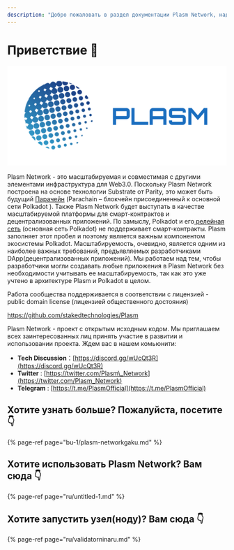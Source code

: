 ```yaml
---
description: "Добро пожаловать в раздел документации Plasm Network, надеемся, что этот раздел будет для вас полезен и поможет лучше понять систему и ее возможности. Добро пожаловать! \U0001F609"
---
```


# Приветствие 💁

![](.gitbook/assets/sukurnshotto-2020-05-27-200702-1png.png)

Plasm Network - это масштабируемая и совместимая с другими элементами инфраструктура для Web3.0. Поскольку Plasm Network построена на основе технологии Substrate от Parity, это может быть будущий [Парачейн](https://wiki.polkadot.network/docs/ru/glossary#%D0%BF%D0%B0%D1%80%D0%B0%D1%87%D0%B5%D0%B9%D0%BDparachain) \(Parachain – блокчейн присоединенный к основной сети Polkadot \). Также Plasm Network будет выступать в качестве масштабируемой платформы для смарт-контрактов и децентрализованных приложений. По замыслу, Polkadot и его[ релейная сеть](https://wiki.polkadot.network/docs/ru/glossary#%D1%80%D0%B5%D0%BB%D0%B5%D0%B9%D0%BD%D0%B0%D1%8F-%D1%86%D0%B5%D0%BF%D1%8Crelay-chain) \(основная сеть Polkadot\) не поддерживает смарт-контракты. Plasm заполняет этот пробел и поэтому является важным компонентом экосистемы Polkadot. Масштабируемость, очевидно, является одним из наиболее важных требований, предъявляемых разработчиками DApp\(децентрализованных приложений\). Мы работаем над тем, чтобы разработчики могли создавать любые приложения в Plasm Network без необходимости учитывать ее масштабируемость, так как это уже учтено в архитектуре Plasm и Polkadot в целом.

Работа сообщества поддерживается в соответствии с лицензией - public domain license \(лицензией общественного достояния\)

https://github.com/stakedtechnologies/Plasm​

Plasm Network - проект с открытым исходным кодом. Мы приглашаем всех заинтересованных лиц принять участие в развитии и использовании проекта. Ждем вас в нашем комьюнити:

* **Tech Discussion**：[https://discord.gg/wUcQt3R](https://discord.gg/wUcQt3R)
* **Twitter** : [https://twitter.com/Plasm\_Network](https://twitter.com/Plasm_Network)
* **Telegram** : [https://t.me/PlasmOfficial](https://t.me/PlasmOfficial)

## **Хотите узнать больше? Пожалуйста, посетите 👇**

{% page-ref page="bu-1/plasm-networkgaku.md" %}

## **Хотите использовать Plasm Network? Вам сюда 👇**

{% page-ref page="ru/untitled-1.md" %}

## **Хотите запустить узел\(ноду\)? Вам сюда 👇**

{% page-ref page="ru/validatorninaru.md" %}

